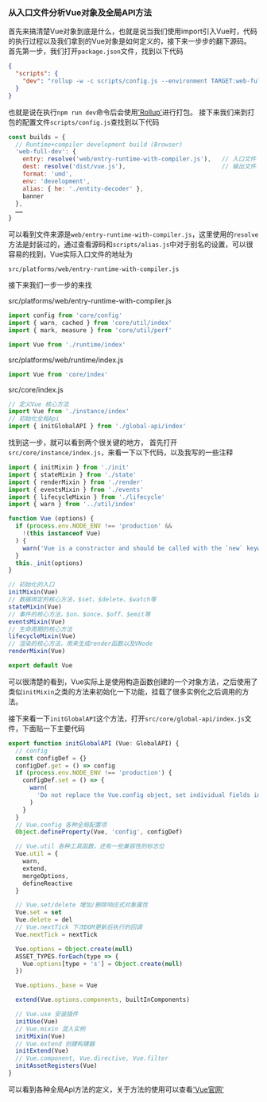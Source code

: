 ### 从入口文件分析Vue对象及全局API方法
首先来搞清楚Vue对象到底是什么，也就是说当我们使用import引入Vue时，代码的执行过程以及我们拿到的Vue对象是如何定义的，接下来一步步的翻下源码。
首先第一步，我们打开`package.json`文件，找到以下代码
```json
{
  "scripts": {
    "dev": "rollup -w -c scripts/config.js --environment TARGET:web-full-dev"
  }
}
```
也就是说在执行`npm run dev`命令后会使用['Rollup'](https://www.rollupjs.com/guide/zh)进行打包。
接下来我们来到打包的配置文件`scripts/config.js`查找到以下代码
```javascript
const builds = {
  // Runtime+compiler development build (Browser)
  'web-full-dev': {
    entry: resolve('web/entry-runtime-with-compiler.js'),	// 入口文件
    dest: resolve('dist/vue.js'),							// 输出文件
    format: 'umd',
    env: 'development',
    alias: { he: './entity-decoder' },
    banner
  },
  ……
}
```
可以看到文件来源是`web/entry-runtime-with-compiler.js`，这里使用的`resolve`方法是封装过的，通过查看源码和`scripts/alias.js`中对于别名的设置，可以很容易的找到，Vue实际入口文件的地址为
```
src/platforms/web/entry-runtime-with-compiler.js
```
接下来我们一步一步的来找

src/platforms/web/entry-runtime-with-compiler.js
```javascript
import config from 'core/config'
import { warn, cached } from 'core/util/index'
import { mark, measure } from 'core/util/perf'

import Vue from './runtime/index'
```
 src/platforms/web/runtime/index.js
```javascript
import Vue from 'core/index'
```
src/core/index.js
```javascript
// 定义Vue 核心方法
import Vue from './instance/index'
// 初始化全局Api		
import { initGlobalAPI } from './global-api/index'	
```
找到这一步，就可以看到两个很关键的地方， 首先打开`src/core/instance/index.js`，来看一下以下代码，以及我写的一些注释
```javascript
import { initMixin } from './init'
import { stateMixin } from './state'
import { renderMixin } from './render'
import { eventsMixin } from './events'
import { lifecycleMixin } from './lifecycle'
import { warn } from '../util/index'

function Vue (options) {
  if (process.env.NODE_ENV !== 'production' &&
    !(this instanceof Vue)
  ) {
    warn('Vue is a constructor and should be called with the `new` keyword')
  }
  this._init(options)
}

// 初始化的入口
initMixin(Vue)
// 数据绑定的核心方法，$set、$delete、$watch等
stateMixin(Vue)
// 事件的核心方法，$on、$once、$off、$emit等
eventsMixin(Vue)
// 生命周期的核心方法
lifecycleMixin(Vue)
// 渲染的核心方法，用来生成render函数以及VNode
renderMixin(Vue)

export default Vue

```
可以很清楚的看到，Vue实际上是使用构造函数创建的一个对象方法，之后使用了类似`initMixin`之类的方法来初始化一下功能，挂载了很多实例化之后调用的方法。

接下来看一下`initGlobalAPI`这个方法，打开`src/core/global-api/index.js`文件，下面贴一下主要代码
```javascript
export function initGlobalAPI (Vue: GlobalAPI) {
  // config
  const configDef = {}
  configDef.get = () => config
  if (process.env.NODE_ENV !== 'production') {
    configDef.set = () => {
      warn(
        'Do not replace the Vue.config object, set individual fields instead.'
      )
    }
  }
  // Vue.config 各种全局配置项
  Object.defineProperty(Vue, 'config', configDef)

  // Vue.util 各种工具函数，还有一些兼容性的标志位
  Vue.util = {
    warn,
    extend,
    mergeOptions,
    defineReactive
  }

  // Vue.set/delete 增加/删除响应式对象属性
  Vue.set = set
  Vue.delete = del
  // Vue.nextTick 下次DOM更新后执行的回调
  Vue.nextTick = nextTick

  Vue.options = Object.create(null)
  ASSET_TYPES.forEach(type => {
    Vue.options[type + 's'] = Object.create(null)
  })

  Vue.options._base = Vue

  extend(Vue.options.components, builtInComponents)

  // Vue.use 安装插件
  initUse(Vue)
  // Vue.mixin 混入实例
  initMixin(Vue)
  // Vue.extend 创建构建器
  initExtend(Vue)
  // Vue.component, Vue.directive, Vue.filter
  initAssetRegisters(Vue)
}
```
可以看到各种全局Api方法的定义，关于方法的使用可以查看['Vue官网'](https://cn.vuejs.org/v2/api/#Vue-extend)
